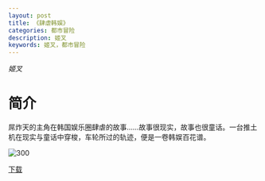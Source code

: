 ```yaml
---
layout: post
title: 《肆虐韩娱》
categories: 都市冒险
description: 姬叉
keywords: 姬叉，都市冒险
---
```


*姬叉*

# 简介

屌炸天的主角在韩国娱乐圈肆虐的故事……故事很现实，故事也很童话。一台推土机在现实与童话中穿梭，车轮所过的轨迹，便是一卷韩娱百花谱。

![300](https://tvax2.sinaimg.cn/large/008dGP0Fgy1gtqgb21mn0j304605kq2z.jpg)

[下载](http://storage.live.com/items/234A7819031ABA17!543:/《肆虐韩娱》（校对版全本）作者：姬叉.txt)
